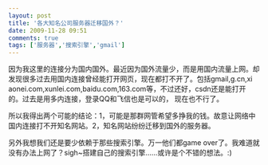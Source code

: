 ```yaml
---
layout: post
title: '各大知名公司服务器迁移国外？'
date: 2009-11-28 09:51
comments: true
tags: ['服务器','搜索引擎','gmail']
---
```


因为我这里的连接分为国内国外。最近因为国外流量少，而是用国内流量上网。却发现很多过去用国内连接曾经能打开网页，现在都打不开了。包括gmail,g.cn,xi
aonei.com,xunlei.com,baidu.com,163.com等，不过还好，csdn还是能打开的。过去是用多内连接，登录QQ和飞信也是可以的，
现在也不行了。

所以我得出两个可能的结论：1，可能是那群网管希望多挣我的钱。故意让网络中国内连接打不开知名网站。2，知名网站纷纷迁移到国外的服务器。

另外我想我们还是要少依赖于那些搜索引擎。万一他们都game
over了。我难道就没有办法上网了？sigh~搭建自己的搜索引擎......或许是个不错的想法。:)


